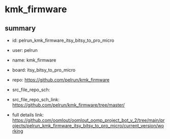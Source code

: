 # kmk_firmware
 
## summary 
* id: pelrun_kmk_firmware_itsy_bitsy_to_pro_micro
* user: pelrun
* name: kmk_firmware
* board: itsy_bitsy_to_pro_micro
* repo: https://github.com/pelrun/kmk_firmware



* src_file_repo_sch: 
* src_file_repo_sch_link: https://github.com/pelrun/kmk_firmware/tree/master/
* full details link: https://github.com/oomlout/oomlout_oomp_project_bot_v_2/tree/main/projects/pelrun_kmk_firmware_itsy_bitsy_to_pro_micro/current_version/working  







